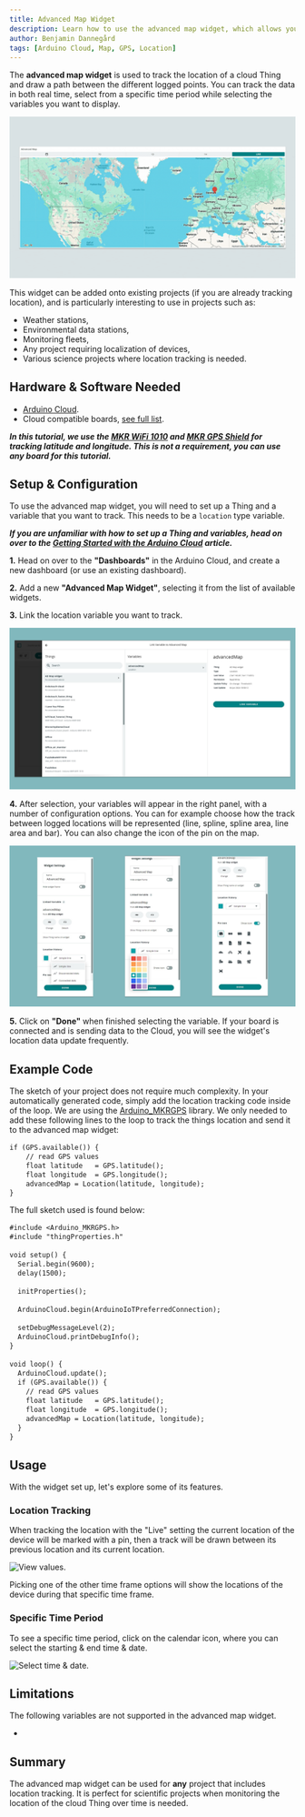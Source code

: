 ```yaml
---
title: Advanced Map Widget
description: Learn how to use the advanced map widget, which allows you to track a things location in real time or during a specific time period.
author: Benjamin Dannegård
tags: [Arduino Cloud, Map, GPS, Location]
---
```


The **advanced map widget** is used to track the location of a cloud Thing and draw a path between the different logged points. You can track the data in both real time, select from a specific time period while selecting the variables you want to display.

![The advanced map widget.](assets/world-map.gif)

This widget can be added onto existing projects (if you are already tracking location), and is particularly interesting to use in projects such as:
- Weather stations,
- Environmental data stations,
- Monitoring fleets,
- Any project requiring localization of devices,
- Various science projects where location tracking is needed.

## Hardware & Software Needed

- [Arduino Cloud](https://app.arduino.cc/).
- Cloud compatible boards, [see full list](https://docs.arduino.cc/arduino-cloud/guides/overview#compatible-hardware).

***In this tutorial, we use the [MKR WiFi 1010](/hardware/mkr-wifi-1010) and [MKR GPS Shield](/hardware/mkr-gps-shield) for tracking latitude and longitude. This is not a requirement, you can use any board for this tutorial.***

## Setup & Configuration

To use the advanced map widget, you will need to set up a Thing and a variable that you want to track. This needs to be a `location` type variable.

***If you are unfamiliar with how to set up a Thing and variables, head on over to the [Getting Started with the Arduino Cloud](/arduino-cloud/guides/overview) article.***

**1.** Head on over to the **"Dashboards"** in the Arduino Cloud, and create a new dashboard (or use an existing dashboard).

**2.** Add a new **"Advanced Map Widget"**, selecting it from the list of available widgets. 

**3.** Link the location variable you want to track.

![Link variables.](assets/select-variable.png)

**4.** After selection, your variables will appear in the right panel, with a number of configuration options. You can for example choose how the track between logged locations will be represented (line, spline, spline area, line area and bar). You can also change the icon of the pin on the map.

![Advanced map widget configuration.](assets/widget-config.png)

**5.** Click on **"Done"** when finished selecting the variable. If your board is connected and is sending data to the Cloud, you will see the widget's location data update frequently.

## Example Code

The sketch of your project does not require much complexity. In your automatically generated code, simply add the location tracking code inside of the loop. We are using the [Arduino_MKRGPS](https://www.arduino.cc/reference/en/libraries/arduino_mkrgps/) library. We only needed to add these following lines to the loop to track the things location and send it to the advanced map widget:

```arduino
if (GPS.available()) {
    // read GPS values
    float latitude   = GPS.latitude();
    float longitude  = GPS.longitude();
    advancedMap = Location(latitude, longitude);
}
```

The full sketch used is found below:

```arduino
#include <Arduino_MKRGPS.h>
#include "thingProperties.h"

void setup() {
  Serial.begin(9600);
  delay(1500); 

  initProperties();

  ArduinoCloud.begin(ArduinoIoTPreferredConnection);
  
  setDebugMessageLevel(2);
  ArduinoCloud.printDebugInfo();
}

void loop() {
  ArduinoCloud.update();
  if (GPS.available()) {
    // read GPS values
    float latitude   = GPS.latitude();
    float longitude  = GPS.longitude();
    advancedMap = Location(latitude, longitude);
  }
}
```

## Usage

With the widget set up, let's explore some of its features. 

### Location Tracking

When tracking the location with the "Live" setting the current location of the device will be marked with a pin, then a track will be drawn between its previous location and its current location.

![View values.](assets/location-tracking.gif)

Picking one of the other time frame options will show the locations of the device during that specific time frame.

### Specific Time Period

To see a specific time period, click on the calendar icon, where you can select the starting & end time & date.

![Select time & date.](assets/select-time-frame.png)

## Limitations

The following variables are not supported in the advanced map widget.

- 

## Summary

The advanced map widget can be used for **any** project that includes location tracking. It is perfect for scientific projects when monitoring the location of the cloud Thing over time is needed.